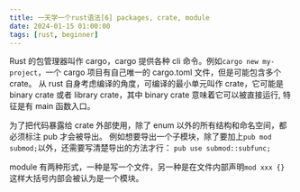 ```yaml
---
title: 一天学一个rust语法[6] packages, crate, module
date: 2024-01-15 01:00:00
tags: [rust, beginner]
---
```


Rust 的包管理器叫作 cargo，cargo 提供各种 cli 命令。例如`cargo new my-project`，一个 cargo 项目有自己唯一的 cargo.toml 文件，但是可能包含多个 crate。
从 rust 自身考虑编译的角度，可编译的最小单元叫作 crate，它可能是 binary crate 或者 library crate，其中 binary crate 意味着它可以被直接运行, 特征是有 main 函数入口。

为了把代码暴露给 crate 外部使用，除了 enum 以外的所有结构和命名空间，都必须标注 pub 才会被导出。
例如想要导出一个子模块，除了要加上`pub mod submod;`以外，还需要写清楚导出的方法才行： `pub use submod::subfunc;`

module 有两种形式，一种是写一个文件，另一种是在文件内部声明`mod xxx {}` 这样大括号内部会被认为是一个模块。
